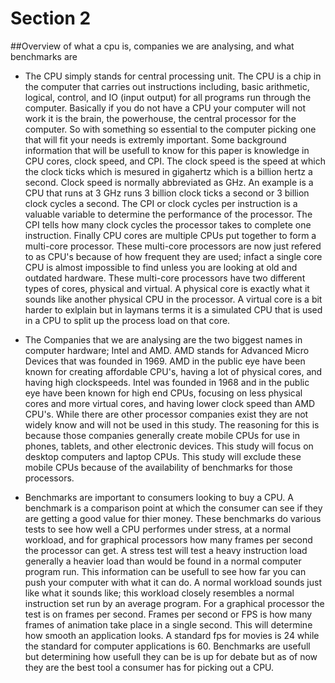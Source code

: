 Section 2
=============
##Overview of what a cpu is, companies we are analysing, and what benchmarks are

- The CPU simply stands for central processing unit. The CPU is a chip in the computer that carries out instructions including, basic arithmetic, logical, control, and IO (input output) for all programs run through the computer. Basically if you do not have a CPU your computer will not work it is the brain, the powerhouse, the central processor for the computer. So with something so essential to the computer picking one that will fit your needs is extremly important. Some background information that will be usefull to know for this paper is knowledge in CPU cores, clock speed, and CPI. The clock speed is the speed at which the clock ticks which is mesured in gigahertz which is a billion hertz a second. Clock speed is normally abbreviated as GHz. An example is a CPU that runs at 3 GHz runs 3 billion clock ticks a second or 3 billion clock cycles a second. The CPI or clock cycles per instruction is a valuable variable to determine the performance of the processor. The CPI tells how many clock cycles the processor takes to complete one instruction. Finally CPU cores are multiple CPUs put together to form a multi-core processor. These multi-core processors are now just refered to as CPU's because of how frequent they are used; infact a single core CPU is almost impossible to find unless you are looking at old and outdated hardware. These multi-core processors have two different types of cores, physical and virtual. A physical core is exactly what it sounds like another physical CPU in the processor. A virtual core is a bit harder to exlplain but in laymans terms it is a simulated CPU that is used in a CPU to split up the process load on that core.

- The Companies that we are analysing are the two biggest names in computer hardware; Intel and AMD. AMD stands for Advanced Micro Devices that was founded in 1969. AMD in the public eye have been known for creating affordable CPU's, having a lot of physical cores, and having high clockspeeds. Intel was founded in 1968 and in the public eye have been known for high end CPUs, focusing on less physical cores and more virtual cores, and having lower clock speed than AMD CPU's. While there are other processor companies exist they are not widely know and will not be used in this study. The reasoning for this is because those companies generally create mobile CPUs for use in phones, tablets, and other electronic devices. This study will focus on desktop computers and laptop CPUs. This study will exclude these mobile CPUs because of the availability of benchmarks for those processors.

- Benchmarks are important to consumers looking to buy a CPU. A benchmark is a comparison point at which the consumer can see if they are getting a good value for thier money. These benchmarks do various tests to see how well a CPU performes under stress, at a normal workload, and for graphical processors how many frames per second the processor can get. A stress test will test a heavy instruction load generally a heavier load than would be found in a normal computer program run. This information can be usefull to see how far you can push your computer with what it can do. A normal workload sounds just like what it sounds like; this workload closely resembles a normal instruction set run by an average program. For a graphical processor the test is on frames per second. Frames per second or FPS is how many frames of animation take place in a single second. This will determine how smooth an application looks. A standard fps for movies is 24 while the standard for computer applications is 60. Benchmarks are usefull but determining how usefull they can be is up for debate but as of now they are the best tool a consumer has for picking out a CPU.